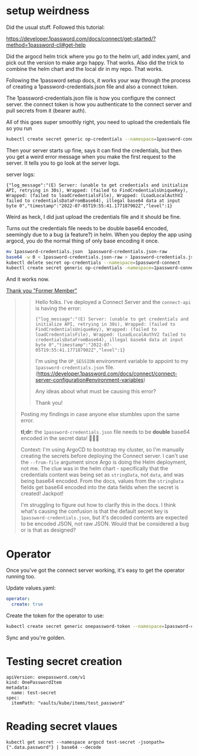 # setup weirdness

Did the usual stuff. Followed this tutorial:

https://developer.1password.com/docs/connect/get-started/?method=1password-cli#get-help

Did the argocd helm trick where you go to the helm url, add index.yaml, and pick out the version to make argo happy. That works. Also did the trick to combine the helm chart and the local dir in my repo. That works.

Following the 1password setup docs, it works your way through the process of creating a 1password-credentials.json file and also a connect token.

The 1password-credentials.json file is how you configure the connect server. the connect token is how you authenticate to the connect server and pull secrets from it (bearer auth).

All of this goes super smoothly right, you need to upload the credentials file so you run

```sh
kubectl create secret generic op-credentials --namespace=1password-connect --from-file=1password-credentials.json
```

Then your server starts up fine, says it can find the credentials, but then you get a weird error message when you make the first request to the server. It tells you to go look at the server logs.

server logs:
```
{"log_message":"(E) Server: (unable to get credentials and initialize API, retrying in 30s), Wrapped: (failed to FindCredentialsUniqueKey), Wrapped: (failed to loadCredentialsFile), Wrapped: (LoadLocalAuthV2 failed to credentialsDataFromBase64), illegal base64 data at input byte 0","timestamp":"2022-07-05T19:55:41.177187902Z","level":1}
```

Weird as heck, I did just upload the credentials file and it should be fine.

Turns out the credentials file needs to be double base64 encoded, seemingly due to a bug (a feature?) in helm. When you deploy the app using argocd, you do the normal thing of only base encoding it once.

```sh
mv 1password-credentials.json  1password-credentials.json-raw
base64 -w 0 < 1password-credentials.json-raw > 1password-credentials.json
kubectl delete secret op-credentials --namespace=1password-connect
kubectl create secret generic op-credentials -namespace=1password-connect --from-file=1password-credentials.json
```

And it works now.

[Thank you "Former Member"](https://www.1password.community/discussions/developers/loadlocalauthv2-failed-to-credentialsdatafrombase64/84597)

>> Hello folks.
>> I've deployed a Connect Server and the `connect-api` is having the error:
>>
>> ```
>> {"log_message":"(E) Server: (unable to get credentials and initialize API, retrying in 30s), Wrapped: (failed to FindCredentialsUniqueKey), Wrapped: (failed to loadCredentialsFile), Wrapped: (LoadLocalAuthV2 failed to credentialsDataFromBase64), illegal base64 data at input byte 0","timestamp":"2022-07-05T19:55:41.177187902Z","level":1}
>> ```
>>
>> I'm using the `OP_SESSION` environment variable to appoint to my `1password-credentials.json` file. (https://developer.1password.com/docs/connect/connect-server-configuration#environment-variables)
>>
>> Any ideas about what must be causing this error?
>>
>> Thank you!
>
> Posting my findings in case anyone else stumbles upon the same error.
>
> **tl;dr:** the `1password-credentials.json` file needs to be **double** base64 encoded in the secret data! 🤦🏻‍♂️
>
> Context: I'm using ArgoCD to bootstrap my cluster, so I'm manually creating the secrets before deploying the Connect server. I can't use the `--from-file` argument since Argo is doing the Helm deployment, not me. The clue was in the helm chart - specifically that the credentials content was being set as `stringData`, not `data`, and was being base64 encoded. From the docs, values from the `stringData` fields get base64 encoded into the data fields when the secret is created! Jackpot!
>
> I'm struggling to figure out how to clarify this in the docs. I think what's causing the confusion is that the default secret key is `1password-credentials.json`, but it's decoded contents are expected to be encoded JSON, not raw JSON. Would that be considered a bug or is that as designed?


# Operator

Once you've got the connect server working, it's easy to get the operator running too.

Update values.yaml:

```yaml
operator:
  create: true
```

Create the token for the operator to use:

```sh
kubectl create secret generic onepassword-token --namespace=1password-connect --from-literal=token=YOUR_CONNECT_SERVER_TOKEN_HERE
```

Sync and you're golden.


# Testing secret creation

```
apiVersion: onepassword.com/v1
kind: OnePasswordItem
metadata:
  name: test-secret
spec:
  itemPath: "vaults/kube/items/test_password"
```

# Reading secret vlaues

```
kubectl get secret --namespace argocd test-secret -jsonpath={".data.password"} | base64 --decode
```
